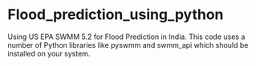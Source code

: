 # Flood_prediction_using_python
Using US EPA SWMM 5.2 for Flood Prediction in India. 
This code uses a number of Python libraries like pyswmm and swmm_api which should be installed on your system.
